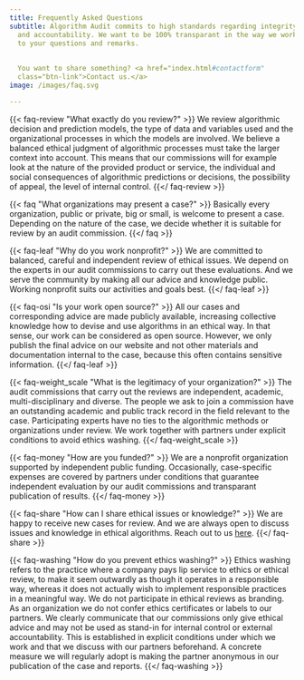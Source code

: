 ```yaml
---
title: Frequently Asked Questions
subtitle: Algorithm Audit commits to high standards regarding integrity, independence
  and accountability. We want to be 100% transparant in the way we work. We are open
  to your questions and remarks. 
  
  
  You want to share something? <a href="index.html#contactform"
  class="btn-link">Contact us.</a>
image: /images/faq.svg

---
```

{{< faq-review "What exactly do you review?" >}} We review algorithmic decision and prediction models, the type of data and variables used and the organizational processes in which the models are involved. We believe a balanced ethical judgment of algorithmic processes must take the larger context into account. This means that our commissions will for example look at the nature of the provided product or service, the individual and social consequences of algorithmic predictions or decisions, the possibility of appeal, the level of internal control. {{</ faq-review >}}

{{< faq "What organizations may present a case?" >}}
Basically every organization, public or private, big or small, is welcome to present a case. Depending on the nature of the case, we decide whether it is suitable for review by an audit commission.
{{</ faq >}}

{{< faq-leaf "Why do you work nonprofit?" >}}
We are committed to balanced, careful and independent review of ethical issues. We depend on the experts in our audit commissions to carry out these evaluations. And we serve the community by making all our advice and knowledge public. Working nonprofit suits our activities and goals best.
{{</ faq-leaf >}}

{{< faq-osi "Is your work open source?" >}} All our cases and corresponding advice are made publicly available, increasing collective knowledge how to devise and use algorithms in an ethical way. In that sense, our work can be considered as open source. However, we only publish the final advice on our website and not other materials and documentation internal to the case, because this often contains sensitive information. {{</ faq-leaf >}}

{{< faq-weight_scale "What is the legitimacy of your organization?" >}}
The audit commissions that carry out the reviews are independent, academic, multi-disciplinary and diverse. The people we ask to join a commission have an outstanding academic and public track record in the field relevant to the case. Participating experts have no ties to the algorithmic methods or organizations under review. We work together with partners under explicit conditions to avoid ethics washing.
{{</ faq-weight_scale >}}

{{< faq-money "How are you funded?" >}}
We are a nonprofit organization supported by independent public funding. Occasionally, case-specific expenses are covered by partners under conditions that guarantee independent evaluation by our audit commissions and transparant publication of results.
{{</ faq-money >}}

{{< faq-share "How can I share ethical issues or knowledge?" >}}
We are happy to receive new cases for review. And we are always open to discuss issues and knowledge in ethical algorithms. Reach out to us <a href="index.html#contactform" class="btn-link">here</a>.
{{</ faq-share >}}

{{< faq-washing "How do you prevent ethics washing?" >}}
Ethics washing refers to the practice where a company pays lip service to ethics or ethical review, to make it seem outwardly as though it operates in a responsible way, whereas it does not actually wish to implement responsible practices in a meaningful way. We do not participate in ethical reviews as branding. As an organization we do not confer ethics certificates or labels to our partners. We clearly communicate that our commissions only give ethical advice and may not be used as stand-in for internal control or external accountability. This is established in explicit conditions under which we work and that we discuss with our partners beforehand. A concrete measure we will regularly adopt is making the partner anonymous in our publication of the case and reports.
{{</ faq-washing >}}